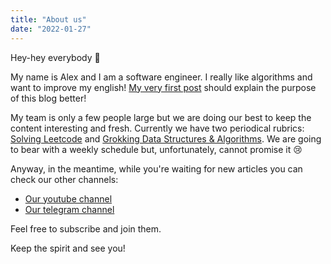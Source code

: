 ```yaml
---
title: "About us"
date: "2022-01-27"
---
```


Hey-hey everybody 👋

My name is Alex and I am a software engineer. I really like algorithms and want to improve my english! [My very first post](https://algoclub.xyz/2022/01/18/hello-world-1/) should explain the purpose of this blog better!

My team is only a few people large but we are doing our best to keep the content interesting and fresh. Currently we have two periodical rubrics: [Solving Leetcode](https://algoclub.xyz/category/solving-leetcode/) and [Grokking Data Structures & Algorithms](https://algoclub.xyz/category/algorithms-and-data-structures/). We are going to bear with a weekly schedule but, unfortunately, cannot promise it 😢

Anyway, in the meantime, while you're waiting for new articles you can check our other channels:

- [Our youtube channel](https://www.youtube.com/channel/UCF3WUU7y6sSIu8dVQ1KbsNQ)
- [Our telegram channel](https://t.me/algoclub)

Feel free to subscribe and join them.

Keep the spirit and see you!
